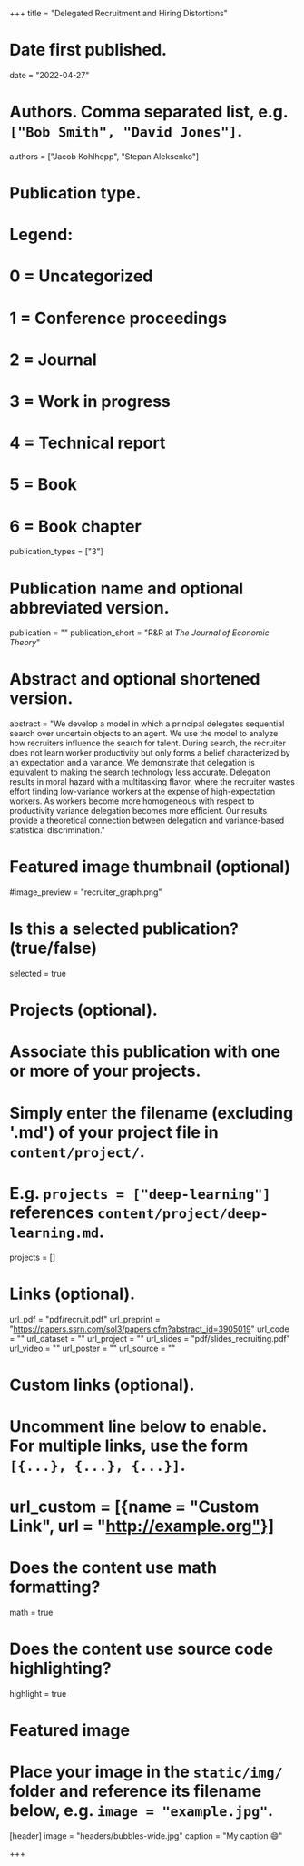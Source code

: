 +++
title = "Delegated Recruitment and Hiring Distortions"

# Date first published.
date = "2022-04-27"

# Authors. Comma separated list, e.g. `["Bob Smith", "David Jones"]`.
authors = ["Jacob Kohlhepp", "Stepan Aleksenko"]

# Publication type.
# Legend:
# 0 = Uncategorized
# 1 = Conference proceedings
# 2 = Journal
# 3 = Work in progress
# 4 = Technical report
# 5 = Book
# 6 = Book chapter
publication_types = ["3"]

# Publication name and optional abbreviated version.
publication = ""
publication_short = "R&R at *The Journal of Economic Theory*"

# Abstract and optional shortened version.
abstract = "We develop a model in which a principal delegates sequential search over uncertain objects to an agent. We use the model to analyze how recruiters influence the search for talent. During search, the recruiter does not learn worker productivity but only forms a belief characterized by an expectation and a variance. We demonstrate that delegation is equivalent to making the search technology less accurate. Delegation results in moral hazard with a multitasking flavor, where the recruiter wastes effort finding low-variance workers at the expense of high-expectation workers. As workers become more homogeneous with respect to productivity variance delegation becomes more efficient. Our results provide a theoretical connection between delegation and variance-based statistical discrimination."

# Featured image thumbnail (optional)
#image_preview = "recruiter_graph.png"

# Is this a selected publication? (true/false)
selected = true

# Projects (optional).
#   Associate this publication with one or more of your projects.
#   Simply enter the filename (excluding '.md') of your project file in `content/project/`.
#   E.g. `projects = ["deep-learning"]` references `content/project/deep-learning.md`.
projects = []

# Links (optional).

url_pdf = "pdf/recruit.pdf"
url_preprint = "https://papers.ssrn.com/sol3/papers.cfm?abstract_id=3905019"
url_code = ""
url_dataset = ""
url_project = ""
url_slides = "pdf/slides_recruiting.pdf"
url_video = ""
url_poster = ""
url_source = ""

# Custom links (optional).
#   Uncomment line below to enable. For multiple links, use the form `[{...}, {...}, {...}]`.
# url_custom = [{name = "Custom Link", url = "http://example.org"}]

# Does the content use math formatting?
math = true

# Does the content use source code highlighting?
highlight = true

# Featured image
# Place your image in the `static/img/` folder and reference its filename below, e.g. `image = "example.jpg"`.
[header]
image = "headers/bubbles-wide.jpg"
caption = "My caption 😄"

+++
